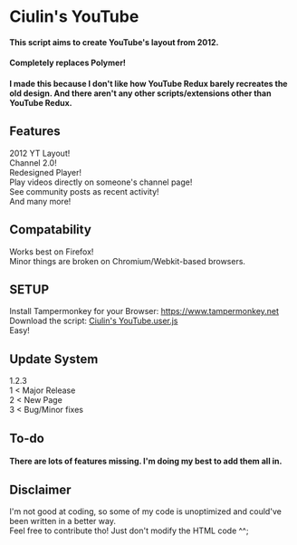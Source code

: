 # Ciulin's YouTube
#### This script aims to create YouTube's layout from 2012.
#### Completely replaces Polymer!

#### I made this because I don't like how YouTube Redux barely recreates the old design. And there aren't any other scripts/extensions other than YouTube Redux.

## Features
2012 YT Layout!<br/>
Channel 2.0!<br/>
Redesigned Player!<br/>
Play videos directly on someone's channel page!<br/>
See community posts as recent activity!<br/>
And many more!<br/>

## Compatability
Works best on Firefox!<br/>
Minor things are broken on Chromium/Webkit-based browsers.

## SETUP

Install Tampermonkey for your Browser: https://www.tampermonkey.net<br/>
Download the script: [Ciulin's YouTube.user.js](https://github.com/ciulinuwu/ciulin-s-youtube/raw/main/Ciulin's%20YouTube.user.js)<br/>
Easy!

## Update System
1.2.3<br/>
1 < Major Release<br/>
2 < New Page<br/>
3 < Bug/Minor fixes<br/>

## To-do
#### There are lots of features missing. I'm doing my best to add them all in.

## Disclaimer
I'm not good at coding, so some of my code is unoptimized and could've been written in a better way.<br/>
Feel free to contribute tho! Just don't modify the HTML code ^^;
